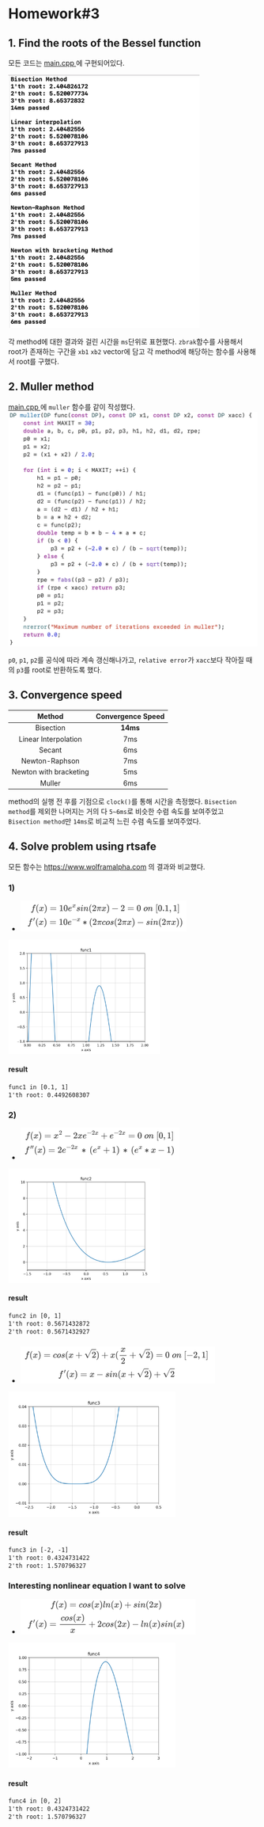 # ****Homework#3****

  

## 1. Find the roots of the Bessel function

모든 코드는 <A href = "https://github.com/llordly/MAT3008/blob/master/Homework%233/main.cpp" target = "self" > main.cpp </A>에 구현되어있다.

<img src="https://github.com/llordly/MAT3008/blob/master/Homework%233/result.png?raw=true" alt="result.png" style="zoom:50%;" />

각 method에 대한 결과와 걸린 시간을 `ms`단위로  표현했다.
`zbrak`함수를 사용해서 root가 존재하는 구간을 `xb1` `xb2` vector에 담고 각 method에 해당하는 함수를 사용해서 root를 구했다.




## 2. Muller method

<A href = "https://github.com/llordly/MAT3008/blob/master/Homework%233/main.cpp" target = "self" > main.cpp </A> 에 `muller` 함수를 같이 작성했다.
<img src="https://github.com/llordly/MAT3008/blob/master/Homework%233/muller.png?raw=true" style="zoom:50%;" />

`p0`, `p1`, `p2`를 공식에 따라 계속 갱신해나가고, `relative error`가 `xacc`보다 작아질 때의 `p3`를 root로 반환하도록 했다.

## 3. Convergence speed

|Method|Convergence Speed|
|:---:|:---:|
|Bisection|**14ms**|
|Linear Interpolation|7ms|
|Secant|6ms|
|Newton-Raphson|7ms|
|Newton with bracketing|5ms|
|Muller|6ms|
method의 실행 전 후를 기점으로 `clock()`를 통해 시간을 측정했다.
`Bisection method`를 제외한 나머지는 거의 다 `5~6ms`로 비슷한 수렴 속도를 보여주었고 `Bisection method`만 `14ms`로 비교적 느린 수렴 속도를 보여주었다.

## 4. Solve problem using rtsafe

모든 함수는 https://www.wolframalpha.com 의 결과와 비교했다.

### 1)
- <img src="https://github.com/llordly/MAT3008/blob/master/Homework%233/f1.png?raw=true" style="zoom:50%;" />

<img src="https://github.com/llordly/MAT3008/blob/master/Homework%233/func1.png?raw=true" alt="func1" style="zoom:30%;" />

#### result
```
func1 in [0.1, 1]
1'th root: 0.4492608307
```

### 2)
- <img src="https://github.com/llordly/MAT3008/blob/master/Homework%233/f2.png?raw=true" style="zoom:50%;" />

<img src="https://github.com/llordly/MAT3008/blob/master/Homework%233/func2.png?raw=true" alt="func2" style="zoom:30%;" />

#### result
```
func2 in [0, 1]
1'th root: 0.5671432872
2'th root: 0.5671432927
```
### 
- <img src="https://github.com/llordly/MAT3008/blob/master/Homework%233/f3.png?raw=true" style="zoom:50%;" />

<img src="https://github.com/llordly/MAT3008/blob/master/Homework%233/func3.png?raw=true" alt="func3" style="zoom:33%;" />

#### result
```
func3 in [-2, -1]
1'th root: 0.4324731422
2'th root: 1.570796327
```
### Interesting nonlinear equation I want to solve
- <img src="https://github.com/llordly/MAT3008/blob/master/Homework%233/f4.png?raw=true" style="zoom:50%;" />

<img src="https://github.com/llordly/MAT3008/blob/master/Homework%233/func4.png?raw=true" alt="func4" style="zoom:33%;" />

#### result
```
func4 in [0, 2]
1'th root: 0.4324731422
2'th root: 1.570796327
```
